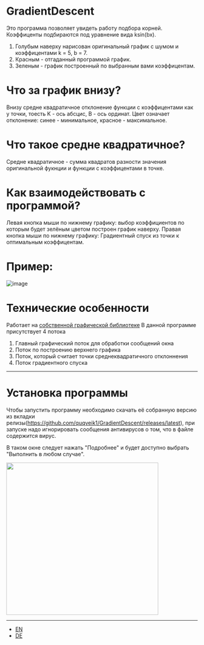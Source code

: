 # GradientDescent
Это программа позволяет увидеть работу подбора корней.
Коэффиценты подбираются под уравнение вида ksin(bx). 

1) Голубым наверху нарисован оригинальный график с шумом и  коэффицентами k = 5, b = 7. 
2) Красным - отгаданный программой график.
3) Зеленым - график построенный по выбранным вами коэффицентам.

# Что за график внизу?
Внизу средне квадратичное отклонение функции с коэффицентами как у точки, тоесть 
K - ось абсцис, B - ось ординат.
Цвет означает отклонение: синее - минимальное, красное - максимальное.

# Что такое средне квадратичное?
Средне квадратичное - сумма квадратов разности значения оригинальной фукнции и функции с коэффицентами в точке.

# Как взаимодействовать с программой?
Левая кнопка мыши по нижнему графику: выбор коэффициентов по которым будет зелёным цветом построен график наверху.
Правая кнопка мыши по нижнему графику: Градиентный спуск из точки к оптимальным коэффицентам.

# Пример:
![image](https://user-images.githubusercontent.com/64206443/233839716-fbb25ffc-4e41-42d0-b66f-404832f33996.png)

# Технические особенности
Работает на [собственной графической библиотеке](https://github.com/quqveik1/TESTWIN32_GRAPHICAPP)
В данной программе присутствует 4 потока
1) Главный графический поток для обработки сообщений окна
2) Поток по построению верхнего графика
3) Поток, который считает точки среднеквадратичного отклоннения
4) Поток градиентного спуска


------------------------------------------------------
# Установка программы
Чтобы запустить программу необходимо скачать её собранную версию из вкладки релизы(https://github.com/quqveik1/GradientDescent/releases/latest),
при запуске надо игнорировать сообщения антивирусов о том, что в файле содержится вирус.

В таком окне следует нажать "Подробнее" и будет доступно выбрать "Выполнить в любом случае".


<img src="https://user-images.githubusercontent.com/64206443/182945554-ed4d18c6-a25d-4d0d-a331-e268643b3031.png" width="400">

---
- [EN](https://github.com/quqveik1/GradientDescent/blob/main/README_EN.md)
- [DE](https://github.com/quqveik1/GradientDescent/blob/main/README_DE.md)

